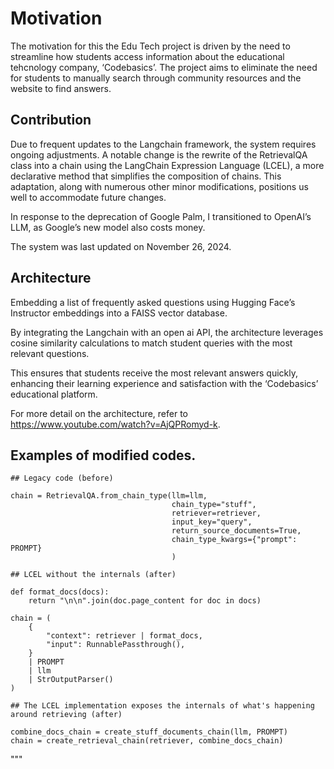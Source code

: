 # Motivation

The motivation for this the Edu Tech project is driven by the need to streamline how students access information about the educational tehcnology company, ‘Codebasics’. The project aims to eliminate the need for students to manually search through community resources and the website to find answers. 

## Contribution

Due to frequent updates to the Langchain framework, the system requires ongoing adjustments. A notable change is the rewrite of the RetrievalQA class into a chain using the LangChain Expression Language (LCEL), a more declarative method that simplifies the composition of chains.  This adaptation, along with numerous other minor modifications, positions us well to accommodate future changes. 

In response to the deprecation of Google Palm, I transitioned to OpenAI’s LLM, as Google’s new model also costs money.

The system was last updated on November 26, 2024.

## Architecture

Embedding a list of frequently asked questions using Hugging Face’s Instructor embeddings into a FAISS vector database. 

By integrating the Langchain with an open ai API, the architecture leverages cosine similarity calculations to match student queries with the most relevant questions. 

This ensures that students receive the most relevant answers quickly, enhancing their learning experience and satisfaction with the ‘Codebasics’ educational platform.

For more detail on the architecture, refer to https://www.youtube.com/watch?v=AjQPRomyd-k.


## Examples of modified codes.
    ## Legacy code (before)
    
    chain = RetrievalQA.from_chain_type(llm=llm,
                                        chain_type="stuff",
                                        retriever=retriever,
                                        input_key="query",
                                        return_source_documents=True,
                                        chain_type_kwargs={"prompt": PROMPT}
                                        )

    ## LCEL without the internals (after)
    
    def format_docs(docs):
        return "\n\n".join(doc.page_content for doc in docs)

    chain = (
        {
            "context": retriever | format_docs,
            "input": RunnablePassthrough(),
        }
        | PROMPT
        | llm
        | StrOutputParser()
    )

    ## The LCEL implementation exposes the internals of what's happening around retrieving (after) 
    
    combine_docs_chain = create_stuff_documents_chain(llm, PROMPT)
    chain = create_retrieval_chain(retriever, combine_docs_chain)

"""
